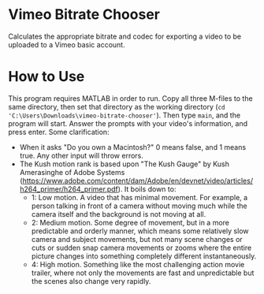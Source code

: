 # Vimeo Bitrate Chooser
Calculates the appropriate bitrate and codec for exporting a video to be uploaded to a Vimeo basic account.

# How to Use
This program requires MATLAB in order to run. Copy all three M-files to the same directory, then set that directory as the working directory (`cd 'C:\Users\Downloads\vimeo-bitrate-chooser'`). Then type `main`, and the program will start. Answer the prompts with your video's information, and press enter. Some clarification:
- When it asks "Do you own a Macintosh?" 0 means false, and 1 means true. Any other input will throw errors.
- The Kush motion rank is based upon "The Kush Gauge" by Kush Amerasinghe of Adobe Systems (https://www.adobe.com/content/dam/Adobe/en/devnet/video/articles/h264_primer/h264_primer.pdf). It boils down to:
  - 1: Low motion. A video that has minimal movement. For example, a person talking in front of a camera without moving much while the camera itself and the background is not moving at all.
  - 2: Medium motion. Some degree of movement, but in a more predictable and orderly manner, which means some relatively slow camera and subject movements, but not many scene changes or cuts or sudden snap camera movements or zooms where the entire picture changes into something completely different instantaneously.
  - 4: High motion. Something like the most challenging action movie trailer, where not only the movements are fast and unpredictable but the scenes also change very rapidly.
